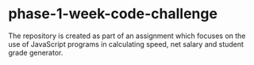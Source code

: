 # phase-1-week-code-challenge
The repository is created as part of an assignment which focuses on the use of JavaScript programs in calculating speed, net salary and student grade generator.
